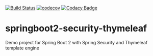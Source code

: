 [![Build Status](https://travis-ci.org/thebarista/springboot2-security-thymeleaf.svg?branch=master)](https://travis-ci.org/thebarista/springboot2-security-thymeleaf)
[![codecov](https://codecov.io/gh/pbazard/jgdax/branch/master/graph/badge.svg)](https://codecov.io/gh/pbazard/jgdax)
[![Codacy Badge](https://api.codacy.com/project/badge/Grade/2efb9fd29dd7441498a4cfaf55eb2f34)](https://www.codacy.com/app/bazard-philippe/jgdax?utm_source=github.com&amp;utm_medium=referral&amp;utm_content=pbazard/jgdax&amp;utm_campaign=Badge_Grade)

# springboot2-security-thymeleaf
Demo project for Spring Boot 2 with Spring Security and Thymeleaf template engine
